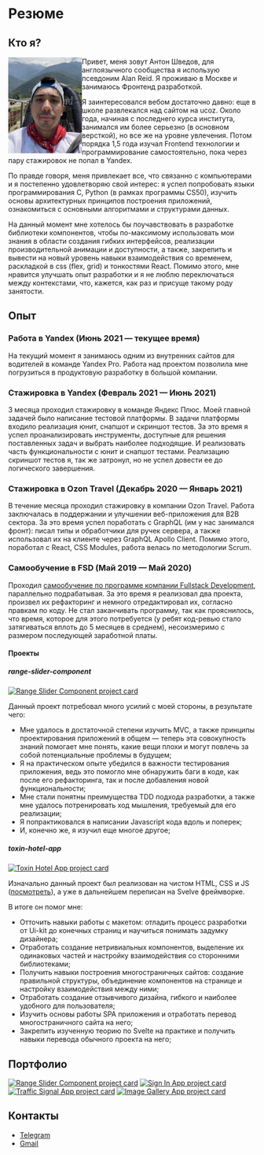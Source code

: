 # Резюме

## Кто я?
<img src="./me.jpg" alt="Photo of myself" width="150" align="left">

Привет, меня зовут Антон Шведов, для англоязычного сообщества я использую псевдоним Alan Reid. Я проживаю в Москве и занимаюсь Фронтенд разработкой.

Я заинтересовался вебом достаточно давно: еще в школе развлекался над сайтом на ucoz. Около года, начиная с последнего курса института, занимался им более серьезно (в основном версткой), но все же на уровне увлечения. Потом порядка 1,5 года изучал Frontend технологии и программирование самостоятельно, пока через пару стажировок не попал в Yandex.

По правде говоря, меня привлекает все, что связанно с компьютерами и я постепенно удовлетворяю свой интерес: я успел попробовать языки программирования C, Python (в рамках программы CS50), изучить основы архитектурных принципов построения приложений, ознакомиться с основными алгоритмами и структурами данных.

На данный момент мне хотелось бы поучавствовать в разработке библиотеки компонентов, чтобы по-максимому использовать мои знания в области создания гибких интерфейсов, реализации производительной анимации и доступности, а также, закрепить и вывести на новый уровень навыки взаимодействия со временем, раскладкой в css (flex, grid) и тонкостями React. Помимо этого, мне нравится улучшать опыт разработки и я не люблю переключаться между контекстами, что, кажется, как раз и присуще такому роду занятости.

## Опыт
### Работа в Yandex (Июнь 2021 — текущее время)
На текущий момент я занимаюсь одним из внутренних сайтов для водителей в команде Yandex Pro. Работа над проектом позволила мне погрузиться в продуктовую разработку в большой компании.

### Стажировка в Yandex (Февраль 2021 — Июнь 2021)
3 месяца проходил стажировку в команде Яндекс Плюс. Моей главной задачей было написание тестовой платформы. В задачи платформы входило реализация юнит, снапшот и скриншот тестов. За это время я успел проанализировать инструменты, доступные для решения поставленных задач и выбрать наиболее подходящие. И реализовать часть функциональности с юнит и снапшот тестами. Реализацию скриншот тестов я, так же затронул, но не успел довести ее до логического завершения.

### Стажировка в Ozon Travel (Декабрь 2020 — Январь 2021)
В течение месяца проходил стажировку в компании Ozon Travel. Работа заключалась в поддержании и улучшении веб-приложения для B2B сектора. За это время успел поработать с GraphQL (им у нас занимался фронт): писал типы и обработчики для ручек сервера, а также использовал их на клиенте через GraphQL Apollo Client. Помимо этого, поработал с React, CSS Modules, работа велась по методологии Scrum.

### Самообучение в FSD (Май 2019 — Май 2020)
Проходил [самообучение по программе компании Fullstack Development](https://www.fullstack-development.com/front-end-education), параллельно подрабатывая. За это время я реализовал два проекта, произвел их рефакторинг и немного отредактировал их, согласно правкам по коду. Не стал заканчивать программу, так как прояснилось, что время, которое для этого потребуется (у ребят код-ревью стало затягиваться вплоть до 5 месяцев в среднем), несоизмеримо с размером последующей заработной платы.

#### Проекты
##### range-slider-component
[![Range Slider Component project card](https://github-readme-stats.vercel.app/api/pin/?username=alanreidt&repo=range-slider-component)](https://github.com/alanreidt/range-slider-component)

Данный проект потребовал много усилий с моей стороны, в результате чего:
- Мне удалось в достаточной степени изучить MVC, а также принципы проектирования приложений в общем — теперь эта совокупность знаний помогает мне понять, какие вещи плохи и могут повлечь за собой потенциальные проблемы в будущем;
- Я на практическом опыте убедился в важности тестирования приложения, ведь это помогло мне обнаружить баги в коде, как после его рефакторинга, так и после добавления новой функциональности;
- Мне стали понятны преимущества TDD подхода разработки, а также мне удалось потренировать ход мышления, требуемый для его реализации;
- Я попрактиковался в написании Javascript кода вдоль и поперек;
- И, конечно же, я изучил еще многое другое;

##### toxin-hotel-app
[![Toxin Hotel App project card](https://github-readme-stats.vercel.app/api/pin/?username=alanreidt&repo=toxin-hotel-app)](https://github.com/alanreidt/toxin-hotel-app)

Изначально данный проект был реализован на чистом HTML, CSS и JS ([посмотреть](https://github.com/alanreidt/toxin-hotel-website)), а уже в дальнейшем переписан на Svelve фреймворке.

В итоге он помог мне:
- Отточить навыки работы с макетом: отладить процесс разработки от Ui-kit до конечных страниц и научиться понимать задумку дизайнера;
- Отработать создание нетривиальных компонентов, выделение их одинаковых частей и настройку взаимодействия со сторонними библиотеками;
- Получить навыки построения многостраничных сайтов: создание правильной структуры, объединение компонентов на странице и настройку взаимодействия между ними;
- Отработать создание отзывчивого дизайна, гибкого и наиболее удобного для пользователя;
- Изучить основы работы SPA приложения и отработать перевод многостраничного сайта на него;
- Закрепить изученную теорию по Svelte на практике и получить навыки перевода обычного проекта на него;

## Портфолио
[![Range Slider Component project card](https://github-readme-stats.vercel.app/api/pin/?username=alanreidt&repo=range-slider-component)](https://github.com/alanreidt/range-slider-component)
[![Sign In App project card](https://github-readme-stats.vercel.app/api/pin/?username=alanreidt&repo=sign-in-app)](https://github.com/alanreidt/sign-in-app)
[![Traffic Signal App project card](https://github-readme-stats.vercel.app/api/pin/?username=alanreidt&repo=traffic-signal-app)](https://github.com/alanreidt/traffic-signal-app)
[![Image Gallery App project card](https://github-readme-stats.vercel.app/api/pin/?username=alanreidt&repo=image-gallery-app)](https://github.com/alanreidt/image-gallery-app)

## Контакты
- [Telegram](https://t.me/antonshvedov)
- [Gmail](mailto:shvedov.a.g@yandex.ru)
